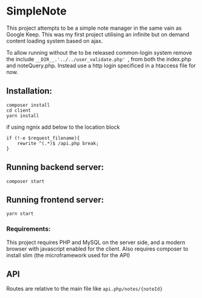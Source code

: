 # SimpleNote
This project attempts to be a simple note manager in the same vain as Google Keep. This was my first project utilising an infinite but on demand content loading system based on ajax.

To allow running without the to be released common-login system remove the include `__DIR__.'../../user_validate.php' `, from both the index.php and noteQuery.php. Instead use a http login specificed in a htaccess file for now.

## Installation:
```
composer install
cd client
yarn install
```

if using ngnix add below to the location block
```ngnix
if (!-e $request_filename){
    rewrite ^(.*)$ /api.php break;
}
```


## Running backend server:
```
composer start
```
## Running frontend server:
```
yarn start
```

### Requirements: 
This project requires PHP and MySQL on the server side, and a modern browser with javascript enabled for the client.
Also requires composer to install slim (the microframework used for the API)

## API

Routes are relative to the main file like ``api.php/notes/{noteId}``